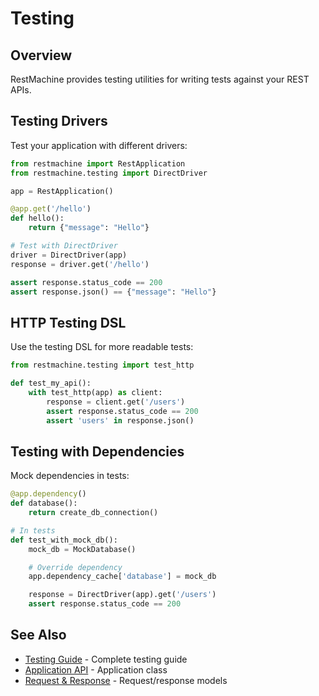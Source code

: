 # Testing

## Overview

RestMachine provides testing utilities for writing tests against your REST APIs.

## Testing Drivers

Test your application with different drivers:

```python
from restmachine import RestApplication
from restmachine.testing import DirectDriver

app = RestApplication()

@app.get('/hello')
def hello():
    return {"message": "Hello"}

# Test with DirectDriver
driver = DirectDriver(app)
response = driver.get('/hello')

assert response.status_code == 200
assert response.json() == {"message": "Hello"}
```

## HTTP Testing DSL

Use the testing DSL for more readable tests:

```python
from restmachine.testing import test_http

def test_my_api():
    with test_http(app) as client:
        response = client.get('/users')
        assert response.status_code == 200
        assert 'users' in response.json()
```

## Testing with Dependencies

Mock dependencies in tests:

```python
@app.dependency()
def database():
    return create_db_connection()

# In tests
def test_with_mock_db():
    mock_db = MockDatabase()

    # Override dependency
    app.dependency_cache['database'] = mock_db

    response = DirectDriver(app).get('/users')
    assert response.status_code == 200
```

## See Also

- [Testing Guide](../guide/testing.md) - Complete testing guide
- [Application API](application.md) - Application class
- [Request & Response](models.md) - Request/response models
